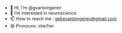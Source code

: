- 👋 Hi, I’m @gvantongeren
- 👀 I’m interested in neuroscience
- 📫 How to reach me : gekevantongeren@gmail.com
- 😄 Pronouns: she/her
